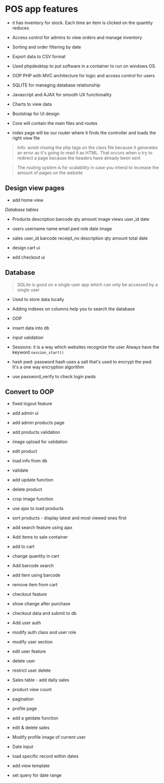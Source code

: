 # POS app features

- it has inventory for stock. Each time an item is clicked on the quantity reduces
- Access control for admins to view orders and manage inventory
- Sorting and order filtering by date
- Export data to CSV format

- Used phpdesktop to put software in a container to run on windows OS.
- OOP PHP with MVC architecture for logic and access control for users
- SQLITE for managing database relationship
- Javascript and AJAX for smooth UX functionality
- Charts to view data
- Bootstrap for UI design

- Core will contain the main files and routes
- index page will be our router where it finds the controller and loads the right view file

> Info: avoid closing the php tags on the class file because it generates an error as it's going to read it as HTML. That occurs when u try to redirect a page because the headers have already been sent

> The routing system is for scalability in case you intend to increase the amount of pages on the website

## Design view pages

- add home view

_Database tables_

- Products
  description
  barcode
  qty
  amount
  image
  views
  user_id
  date

- users
  username
  name
  email
  pwd
  role
  date
  image

- sales
  user_id
  barcode
  receipt_no
  description
  qty
  amount
  total
  date

- design cart ui
- add checkout ui

## Database

> SQLite is good on a single user app which can only be accessed by a single user

- Used to store data locally
- Adding indexes on columns help you to search the database
- OOP

- insert data into db
- input validation

- Sessions: it is a way which websites recognize the user
  Always have the keyword `session_start()`

- hash pwd: password hash uses a salt that's used to encrypt the pwd. It's a one way encryption algorithm
- use password_verify to check login pwds

## Convert to OOP

- fixed logout feature
- add admin ui
- add admin products page

- add products validation
- image upload for validation

- edit product
- load info from db
- validate
- add update function

- delete product

- crop image function

- use ajax to load products
- sort products - display latest and most viewed ones first
- add search feature using ajax

- Add items to sale container
- add to cart
- change quantity in cart

- Add barcode search
- add item using barcode
- remove item from cart

- checkout feature
- show change after purchase

- checkout data and submit to db

- Add user auth
- modify auth class and user role

- modify user section
- edit user feature
- delete user
- restrict user delete

- Sales table - add daily sales
- product view count

- pagination

- profile page
- add a getdate function

- edit & delete sales
- Modify profile image of current user

- Date input
- load specific record within dates
- add view template
- set query for date range
